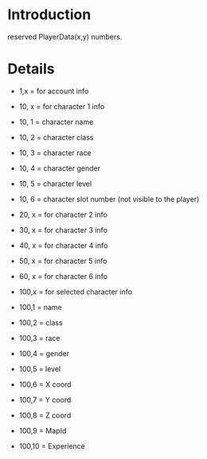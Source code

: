 # Introduction #

reserved PlayerData(x,y) numbers.


# Details #

  * 1,x = for account info

  * 10, x = for character 1 info
  * 10, 1 = character name
  * 10, 2 = character class
  * 10, 3 = character race
  * 10, 4 = character gender
  * 10, 5 = character level
  * 10, 6 = character slot number (not visible to the player)

  * 20, x = for character 2 info
  * 30, x = for character 3 info
  * 40, x = for character 4 info
  * 50, x = for character 5 info
  * 60, x = for character 6 info

  * 100,x = for selected character info
  * 100,1 = name
  * 100,2 = class
  * 100,3 = race
  * 100,4 = gender
  * 100,5 = level
  * 100,6 = X coord
  * 100,7 = Y coord
  * 100,8 = Z coord
  * 100,9 = MapId
  * 100,10 = Experience